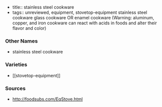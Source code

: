 - title:: stainless steel cookware
- tags:: unreviewed, equipment, stovetop-equipment
stainless steel cookware glass cookware OR enamel cookware (Warning: aluminum, copper, and iron cookware can react with acids in foods and alter their flavor and color)

### Other Names

* stainless steel cookware

### Varieties

* [[stovetop-equipment]]

### Sources
* http://foodsubs.com/EqStove.html
